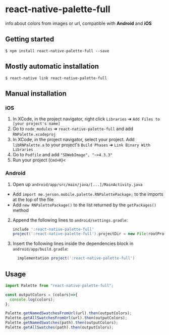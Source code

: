# react-native-palette-full

info about colors from images or url, compatible with **Android** and **iOS**

## Getting started

`$ npm install react-native-palette-full --save`

## Mostly automatic installation

`$ react-native link react-native-palette-full`

## Manual installation

### iOS

1. In XCode, in the project navigator, right click `Libraries` ➜ `Add Files to [your project's name]`
2. Go to `node_modules` ➜ `react-native-palette-full` and add `RNPalette.xcodeproj`
3. In XCode, in the project navigator, select your project. Add `libRNPalette.a` to your project's `Build Phases` ➜ `Link Binary With Libraries`
4. Go to `Podfile` and add `"SDWebImage", "~>4.3.3"`
5. Run your project (`Cmd+R`)<

### Android

1. Open up `android/app/src/main/java/[...]/MainActivity.java`

- Add `import me.jerson.mobile.palette.RNPalettePackage;` to the imports at the top of the file
- Add `new RNPalettePackage()` to the list returned by the `getPackages()` method

2. Append the following lines to `android/settings.gradle`:

   ```groovy
   include ':react-native-palette-full'
   project(':react-native-palette-full').projectDir = new File(rootProject.projectDir, 	'../node_modules/react-native-palette-full/android')
   ```

3. Insert the following lines inside the dependencies block in `android/app/build.gradle`:

   ```groovy
     implementation project(':react-native-palette-full')
   ```

## Usage

```javascript
import Palette from "react-native-palette-full";

const outputColors = (colors)=>{
  console.log(colors);
};

Palette.getNamedSwatchesFromUrl(url).then(outputColors);
Palette.getAllSwatchesFromUrl(url).then(outputColors);
Palette.getNamedSwatches(path).then(outputColors);
Palette.getAllSwatches(path).then(outputColors);

```
